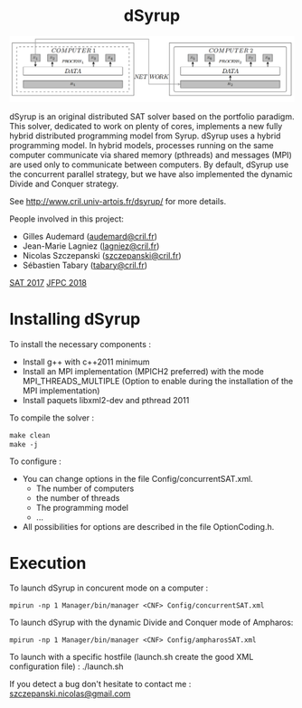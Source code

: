 <h1 align="center"> dSyrup </h1>

![alt text](dsyrup.png "dsyrup")

dSyrup is an original distributed SAT solver based on the portfolio paradigm. This solver, dedicated to work on plenty of cores, implements a new fully hybrid distributed programming model from Syrup. dSyrup uses a hybrid programming model. In hybrid models, processes running on the same computer communicate via shared memory (pthreads) and messages (MPI) are used only to communicate between computers. By default, dSyrup use the concurrent parallel strategy, but we have also implemented the dynamic Divide and Conquer strategy. 

See http://www.cril.univ-artois.fr/dsyrup/ for more details.

People involved in this project:
- Gilles Audemard (audemard@cril.fr)
- Jean-Marie Lagniez (lagniez@cril.fr)
- Nicolas Szczepanski (szczepanski@cril.fr)
- Sébastien Tabary (tabary@cril.fr)


[SAT 2017](http://www.cril.univ-artois.fr/~szczepanski/res/dsyrup.pdf)
[JFPC 2018](https://home.mis.u-picardie.fr/~evenement/JFPC2018/articles/JFPC_2018_papier_3.pdf)

# Installing dSyrup

To install the necessary components :
- Install g++ with c++2011 minimum
- Install an MPI implementation (MPICH2 preferred) 
  with the mode MPI_THREADS_MULTIPLE (Option to enable during the installation of the MPI implementation)
- Install paquets libxml2-dev and pthread 2011

To compile the solver :
```console
make clean
make -j
```

To configure :
- You can change options in the file Config/concurrentSAT.xml. 
  - The number of computers  
  - the number of threads
  - The programming model  
  - ...
- All possibilities for options are described in the file OptionCoding.h. 

# Execution

To launch dSyrup in concurent mode on a computer :
```console
mpirun -np 1 Manager/bin/manager <CNF> Config/concurrentSAT.xml 
```

To launch dSyrup with the dynamic Divide and Conquer mode of Ampharos: 
```console
mpirun -np 1 Manager/bin/manager <CNF> Config/ampharosSAT.xml  
```

To launch with a specific hostfile (launch.sh create the good XML configuration file) :
./launch.sh <CNF>  

If you detect a bug don't hesitate to contact me : szczepanski.nicolas@gmail.com
